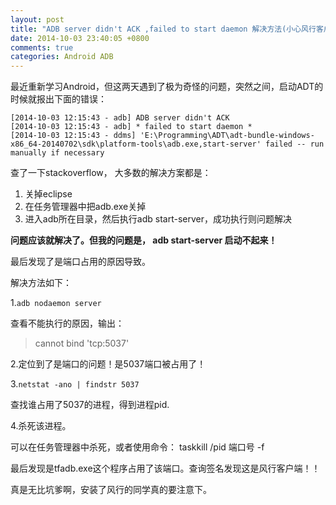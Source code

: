 ```yaml
---
layout: post
title: "ADB server didn't ACK ,failed to start daemon 解决方法(小心风行客户端)"
date: 2014-10-03 23:40:05 +0800
comments: true
categories: Android ADB
---
```


最近重新学习Android，但这两天遇到了极为奇怪的问题，突然之间，启动ADT的时候就报出下面的错误：

	[2014-10-03 12:15:43 - adb] ADB server didn't ACK
	[2014-10-03 12:15:43 - adb] * failed to start daemon *
	[2014-10-03 12:15:43 - ddms] 'E:\Programming\ADT\adt-bundle-windows-x86_64-20140702\sdk\platform-tools\adb.exe,start-server' failed -- run manually if necessary


查了一下stackoverflow， 大多数的解决方案都是：

1. 关掉eclipse
2. 在任务管理器中把adb.exe关掉
3. 进入adb所在目录，然后执行adb start-server，成功执行则问题解决

**问题应该就解决了。但我的问题是， adb start-server 启动不起来！**

最后发现了是端口占用的原因导致。

解决方法如下：

1.`adb nodaemon server`

查看不能执行的原因，输出：
> cannot bind 'tcp:5037'

2.定位到了是端口的问题！是5037端口被占用了！

3.`netstat -ano | findstr 5037`

查找谁占用了5037的进程，得到进程pid.

4.杀死该进程。

可以在任务管理器中杀死，或者使用命令：
    taskkill /pid 端口号 -f


最后发现是tfadb.exe这个程序占用了该端口。查询签名发现这是风行客户端！！

真是无比坑爹啊，安装了风行的同学真的要注意下。